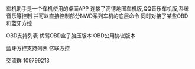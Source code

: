车机助手是一个车机使用的桌面APP
连接了高德地图车机版,QQ音乐车机版,系统音乐等控制
并可以直接控制部分NWD系列车机的底层命令
同时对接了某些OBD和蓝牙方控


OBD支持列表
优驾OBD盒子胎压版本
OBD公用协议版本

蓝牙方控支持列表
亿联方控

交流群
109799213